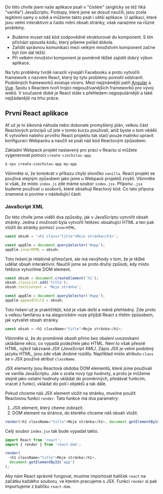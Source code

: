 Do této chvíle jsem naše aplikace psali v "čistém" (anglicky se též říká "vanilla") JavaScriptu. Postupy, které jsme se dosud naučili, jsou zcela legitimní samy o sobě a můžeme takto psát i větší aplikace. U aplikací, které jsou velmi interaktivní a často mění obsah stránky, však narazíme na různé problémy.

- Budeme muset náš kód zodpovědně strukturovat do komponent. S tím přichází spousta kódu, který píšeme pořád dokola.
- Zařídit správnou komunikaci mezi velkým množstvím komponent začne být čím dál těžší.
- Při velkém množství komponent je poměrně těžké zajistit dobrý výkon aplikace.

Na tyto problémy tvrdě narazili vývojáři Facebooku a proto vytvořili framework s názvem React, který by tyto problémy pomohl odstranit. Podobných frameworků existuje vícero. Mezi nejznámější patří [Angular](https://angular.io/) a [Vue](https://vuejs.org/). Spolu s Reactem tvoří trojici nejpoužívanějších frameworků pro vývoj webů. V současné době je React stále s přehledem nejpopulárnější a také nejžádanější na trhu práce.

## První React aplikace

Ať už je to šikovná náhoda nebo dokonale promyšlený plán, velkou část Reactových principů už jste v tomto kurzu používali, aniž byste o tom věděli. K vytvoření našeho prvního React projektu tak stačí pouze malinko upravit konfiguraci Webpacku a naučit se psát náš kód Reactovým způsobem.

Základní Webpack projekt nastavený pro práci v Reactu si můžete vygenerovat pomocí `create-czechitas-app`. 

```sh
$ npx create-czechitas-app my-app
```

Všimněte si, že tontokrát v příkazu chybí slovíčko `vanilla`. React projekt se používá stejným způsobem jako jsme u Webpack projektů zvyklí. Všimněte si však, že místo `index.js` zde máme soubor `index.jsx`. Příponu `.jsx` budeme používat u souborů, které obsahují Reactový kód. Co tato přípona znamená si povíme v následující části.

### JavaScript XML

Do této chvíle jsme viděli dva způsoby, jak v JavaScriptu vytvořit obsah stránky. Jedna z možností byla vytvořit řetězec obsahující HTML a ten pak vložit do stránky pomocí `innerHTML`.

```js
const obsah = '<h1 class="title">Moje stránka</h1>';

const appElm = document.querySelector('#app');
appElm.innerHTML = obsah;
```

Toto řešení je relativně přímočaré, ale má nevýhody v tom, že je těžké udělat obsah interaktivní. Naučili jsme se proto druhý způsob, kdy místo řetězce vytvoříme DOM element.

```js
const obsah = document.createElement('h1');
obsah.classList.add('title');
obsah.textContent = 'Moje stránka';

const appElm = document.querySelector('#app');
appElm.appendChild = obsah;
```

Toto řešení už je praktičtější, kód je však delší a méně přehledný. Zde proto s velkou famfárou a na alegorickém voze přijíždí React s třetím způsobem, jak vytvářet obsah stránky.

```js
const obsah = <h1 className="title">Moje stránka</h1>;
```

Všimněte si, že do proměnné <var>obsah</var> přímo bez obalení uvozovkami ukládáme něco, co vypadá podezřele jako HTML. Není to však přesně HTML, nýbrž takzvané _JSX (JavaScript XML)_. Zápis JSX je velmi podobný jazyku HTML, jsou zde však drobné rozdíly. Například místo atributu `class` se v JSX používá atribut `className`.

JSX elementy jsou Reactová obdoba DOM elementů, které jsme používali ve vanilla JavaScriptu. Jde o zcela nový typ hodnoty, a proto je můžeme stejně jako ostatní hodnoty ukládat do proměnných, předávat funkcím, vracet z funkcí, vkládat do polí i objektů a tak dále.

Pokud chceme náš JSX element vložit na stránku, musíme použít Reactovou funkci `render`. Tato funkce má dva parametry:

1. JSX element, který cheme zobrazit.
1. DOM element na stránce, do kterého chceme náš obsah vložit.

```js
render(<h1 className="title">Moje stránka</h1>, document.getElementById('app'));
```

Celý soubor `index.jsx` tak bude vypadat takto.

```js
import React from 'react';
import { render } from 'react-dom';

render(
  <h1 className="title">Moje stránka</h1>, 
  document.getElementById('app')
);
```

Aby nám React správně fungoval, musíme importovat balíček `react` na začátku každého souboru, ve kterém pracujeme s JSX. Funkci `render` si pak importujeme z balíčku `react-dom`.
